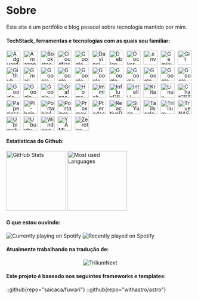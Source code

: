 # Sobre
Este site é um portfólio e blog pessoal sobre tecnologia mantido por mim.

#### TechStack, ferramentas e tecnologias com as quais sou familiar:

<style>
  .icon-grid {
    display: flex;
    flex-wrap: wrap;
    gap: 6px 8px; /* 6px vertical, 8px horizontal */
    align-items: center;
    line-height: 1;
  }

  .icon-grid img {
    width: 38px;
    height: 38px;
    margin: 0;
    border-radius: 0; /* <- garante cantos quadrados */
  }
</style>
<div class="icon-grid">
<!-- A -->
<img src="https://cdn.simpleicons.org/adguard" title="Adguard" alt="Adguard" />
<img src="https://cdn.simpleicons.org/amazonalexa" title="Amazon Alexa" alt="Amazon Alexa" />

<!-- B -->
<img src="https://cdn.simpleicons.org/bookstack" title="Bookstack" alt="Bookstack" />

<!-- C -->
<img src="https://cdn.simpleicons.org/cloudflare" title="Cloudflare" alt="Cloudflare" />
<img src="https://cdn.simpleicons.org/googlechrome" title="Google Chrome" alt="Google Chrome" />

<!-- D -->
<img src="https://cdn.simpleicons.org/davinciresolve" title="Davinci Resolve" alt="Davinci Resolve" />
<img src="https://cdn.simpleicons.org/debian" title="Debian" alt="Debian Linux" />
<img src="https://cdn.simpleicons.org/docker" title="Docker" alt="Docker" />

<!-- E -->
<img src="https://cdn.simpleicons.org/.env" title=".env" alt=".env" />

<!-- G -->
<img src="https://cdn.simpleicons.org/googlegemini" title="Gemini" alt="Gemini" />
<img src="https://cdn.simpleicons.org/gitforwindows" title="Git" alt="Git" />
<img src="https://cdn.simpleicons.org/github" title="Github" alt="Github" />
<img src="https://cdn.simpleicons.org/gmail" title="Gmail" alt="Gmail" />
<img src="https://cdn.simpleicons.org/googleauthenticator" title="Google Authenticator" alt="Google Authenticator" />
<img src="https://cdn.simpleicons.org/googlecalendar" title="Google Calendar" alt="Google Calendar" />
<img src="https://cdn.simpleicons.org/googlecloud" title="Google Cloud" alt="Google Cloud" />
<img src="https://cdn.simpleicons.org/googledocs" title="Google Docs" alt="Google Docs" />
<img src="https://cdn.simpleicons.org/googledrive" title="Google Drive" alt="Google Drive" />
<img src="https://cdn.simpleicons.org/googleforms" title="Google Forms" alt="Google Forms" />
<img src="https://cdn.simpleicons.org/googlehome" title="Google Home" alt="Google Home" />
<img src="https://cdn.simpleicons.org/googlemaps" title="Google Maps" alt="Google Maps" />
<img src="https://cdn.simpleicons.org/googlemeet" title="Google Meet" alt="Google Meet" />
<img src="https://cdn.simpleicons.org/googlesheets" title="Google Sheets" alt="Google Sheets" />
<img src="https://cdn.simpleicons.org/googleslides" title="Google Slides" alt="Google Slides" />
<img src="https://cdn.simpleicons.org/googletasks" title="Google Tasks" alt="Google Tasks" />
<img src="https://cdn.simpleicons.org/grafana" title="Grafana" alt="Grafana" />

<!-- H -->
<img src="https://cdn.simpleicons.org/homeassistant" title="Home Assistant" alt="Home Assistant" />

<!-- I -->
<img src="https://cdn.simpleicons.org/immich" title="Immich" alt="Immich" />
<img src="https://cdn.simpleicons.org/influxdb" title="InfluxDB" alt="InfluxDB" />
<img src="https://cdn.simpleicons.org/intellijidea" title="IntelliJ IDEA" alt="IntelliJ IDEA" />

<!-- K -->
<img src="https://cdn.simpleicons.org/krita" title="Krita" alt="Krita" />

<!-- L -->
<img src="https://cdn.simpleicons.org/linuxmint" title="Linux Mint" alt="Linux Mint" />

<!-- O -->
<img src="https://cdn.simpleicons.org/openai" title="ChatGPT" alt="ChatGPT (OpenAI)" />

<!-- P -->
<img src="https://cdn.simpleicons.org/paperlessngx" title="PaperlessNGX" alt="PaperlessNGX" />
<img src="https://cdn.simpleicons.org/pihole" title="Pi-hole" alt="Pi-hole" />
<img src="https://cdn.simpleicons.org/portableappsdotcom" title="PortableApps" alt="PortableApps" />
<img src="https://cdn.simpleicons.org/portainer" title="Portainer" alt="Portainer" />
<img src="https://cdn.simpleicons.org/proxmox" title="Proxmox" alt="Proxmox" />
<img src="https://cdn.simpleicons.org/pterodactyl" title="Pterodactyl" alt="Pterodactyl" />

<!-- R -->
<img src="https://cdn.simpleicons.org/reactiveresume" title="ReactiveResume" alt="ReactiveResume" />

<!-- S -->
<img src="https://cdn.simpleicons.org/siyuan" title="SiYuan" alt="SiYuan" />

<!-- T -->
<img src="https://cdn.simpleicons.org/tailscale" title="Tailscale" alt="Tailscale" />
<img src="https://cdn.simpleicons.org/trilium" title="Trilium" alt="Trilium" />
<img src="https://cdn.simpleicons.org/truenas" title="TrueNAS" alt="TrueNAS" />

<!-- U -->
<img src="https://cdn.simpleicons.org/ubiquiti" title="Ubiquiti" alt="Ubiquiti" />
<img src="https://cdn.simpleicons.org/ubuntu" title="Ubuntu" alt="Ubuntu" />

<!-- W -->
<img src="https://upload.wikimedia.org/wikipedia/commons/8/87/Windows_logo_-_2021.svg" title="Windows" alt="Windows" />

<!-- Y -->
<img src="https://cdn.simpleicons.org/yaml" title="YAML" alt="YAML" />

<!-- Z -->
<img src="https://cdn.simpleicons.org/zerotier" title="Zerotier" alt="Zerotier" />
</div>

#### Estatisticas do Github:

<div class="flex flex-wrap justify-center gap-4 w-full">
    <img height="160em" class="w-full sm:w-[49%] max-w-[400px]" src="https://readme-stats-iota.vercel.app//api?username=Graefff&show_icons=true&theme=dark&include_all_commits=true&count_private=true" alt="GitHub Stats">
    <img height="160em" class="w-full sm:w-[49%] max-w-[400px]" src="https://readme-stats-iota.vercel.app/api/top-langs/?username=Graefff&layout=compact&langs_count=7&theme=dark&count-private=true" alt="Most used Languages">
</div>

#### O que estou ouvindo:

<div class="flex flex-wrap justify-center gap-4 w-full">
    <img 
        class="w-full sm:w-[48%] max-w-[400px] max-h-40 object-contain" 
        src="https://spotify-github-profile.kittinanx.com/api/view?uid=n699v3ihj9r2xbtqawwxjdsxo&cover_image=true&theme=novatorem&show_offline=true&background_color=121212&interchange=true&bar_color=53b14f&bar_color_cover=true" 
        alt="Currently playing on Spotify"
    >
    <img 
        class="w-full sm:w-[48%] max-w-[400px] object-contain" 
        src="https://spotify-recently-played-readme.vercel.app/api?user=n699v3ihj9r2xbtqawwxjdsxo&count=3" 
        alt="Recently played on Spotify"
    >
</div>

#### Atualmente trabalhando na tradução de:

<p align="center">
    <img src="https://img.shields.io/badge/triliumnext-000000?style=for-the-badge&logo=trilium&logoColor=white" alt="TriliumNext">
</p>


#### Este projeto é baseado nos seguintes frameworks e templates:
::github{repo="saicaca/fuwari"}
::github{repo="withastro/astro"}